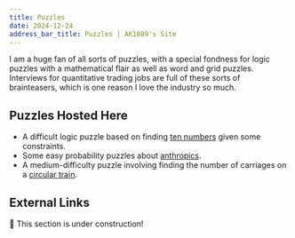 ```yaml
---
title: Puzzles
date: 2024-12-24
address_bar_title: Puzzles | AK1089's Site
---
```


I am a huge fan of all sorts of puzzles, with a special fondness for logic puzzles with a mathematical flair as well as word and grid puzzles. Interviews for quantitative trading jobs are full of these sorts of brainteasers, which is one reason I love the industry so much.

## Puzzles Hosted Here

- A difficult logic puzzle based on finding [ten numbers](ten-numbers) given some constraints.
- Some easy probability puzzles about [anthropics](anthropics).
- A medium-difficulty puzzle involving finding the number of carriages on a [circular train](circular-train).

## External Links

🚧 This section is under construction!

